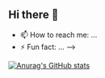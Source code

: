 ## Hi there 👋

- 📫 How to reach me: ...
- ⚡ Fun fact: ...
-->


[![Anurag's GitHub stats](https://github-readme-stats.vercel.app/api?username=just-sudo-it&show=reviews,discussions_started,discussions_answered,prs_merged,prs_merged_percentage&show_icons=true&theme=tokyonight)](https://github.com/anuraghazra/github-readme-stats)
